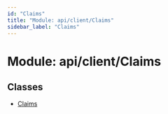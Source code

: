 ```yaml
---
id: "Claims"
title: "Module: api/client/Claims"
sidebar_label: "Claims"
---
```


# Module: api/client/Claims

## Classes

- [Claims](../../../../classes/API/Client/Claims/Claims.md)
